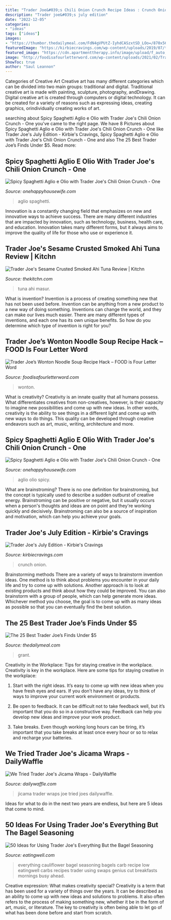 ```yaml
---
title: "Trader Joe&#039;s Chili Onion Crunch Recipe Ideas : Crunch Onion"
description: "Trader joe&#039;s july edition"
date: "2022-12-05"
categories:
- "ideas"
tags: ["ideas"]
images:
- "https://thumbor.thedailymeal.com/FdN4gVPUtZ-IyhdCASzxtSD_LOo=/870x565/https://www.thedailymeal.com/sites/default/files/slideshows/1997602/2237840/17_chilicrunch.jpg"
featuredImage: "https://kirbiecravings.com/wp-content/uploads/2019/07/trader-joes-july-2019-18.jpg"
featured_image: "https://cdn.apartmenttherapy.info/image/upload/f_auto,q_auto:eco,w_730/k/Edit/05-2021-trader-joes-ahi-tuna-bowl/Ahi_Tuna_Bowl_Trader_Joe_s"
image: "http://foodisafourletterword.com/wp-content/uploads/2021/02/Trader_Joes_Wonton_Noodle_Soup_Recipe_Hack_closeup.jpg"
ShowToc: true
author: "Saul Leannon"
---
```



Categories of Creative Art
Creative art has many different categories which can be divided into two main groups: traditional and digital. Traditional creative art is made with painting, sculpture, photography, andDrawing. Digital creative art is created through computers or digital technology. It can be created for a variety of reasons such as expressing ideas, creating graphics, orindividually creating works of art.

	

		
searching about Spicy Spaghetti Aglio e Olio with Trader Joe&#039;s Chili Onion Crunch - One you've came to the right page. We have 8 Pictures about Spicy Spaghetti Aglio e Olio with Trader Joe&#039;s Chili Onion Crunch - One like Trader Joe&#039;s July Edition - Kirbie&#039;s Cravings, Spicy Spaghetti Aglio e Olio with Trader Joe&#039;s Chili Onion Crunch - One and also The 25 Best Trader Joe’s Finds Under $5. Read more:
		
    
## Spicy Spaghetti Aglio E Olio With Trader Joe&#039;s Chili Onion Crunch - One

<img loading=lazy src="https://www.onehappyhousewife.com/wp-content/uploads/2020/04/a-bowl-of-spicy-spaghetti-aglio-e-olio-18-600x900.jpg" onerror="this.onerror=null;this.src='https://tse4.mm.bing.net/th?id=OIP.60aw0dc1lfri1vQMlje9MQHaLH&amp;pid=15.1';" alt="Spicy Spaghetti Aglio e Olio with Trader Joe&#039;s Chili Onion Crunch - One">

_Source: onehappyhousewife.com_

>aglio spaghetti. 

	

Innovation is a constantly changing field that emphasizes on new and innovative ways to achieve success. There are many different industries that are impacted by innovation, such as technology, business, health care, and education. Innovation takes many different forms, but it always aims to improve the quality of life for those who use or experience it.

    
## Trader Joe&#039;s Sesame Crusted Smoked Ahi Tuna Review | Kitchn

<img loading=lazy src="https://cdn.apartmenttherapy.info/image/upload/f_auto,q_auto:eco,w_730/k/Edit/05-2021-trader-joes-ahi-tuna-bowl/Ahi_Tuna_Bowl_Trader_Joe_s" onerror="this.onerror=null;this.src='https://tse4.mm.bing.net/th?id=OIP.jPmDcFE-Gd83FMTtRySeLgHaJ3&amp;pid=15.1';" alt="Trader Joe&#039;s Sesame Crusted Smoked Ahi Tuna Review | Kitchn">

_Source: thekitchn.com_

>tuna ahi masur. 

	

What is invention?
Invention is a process of creating something new that has not been used before. Invention can be anything from a new product to a new way of doing something. Inventions can change the world, and they can make our lives much easier. There are many different types of inventions, and each one has its own unique benefits. So how do you determine which type of invention is right for you?

    
## Trader Joe’s Wonton Noodle Soup Recipe Hack – FOOD Is Four Letter Word

<img loading=lazy src="http://foodisafourletterword.com/wp-content/uploads/2021/02/Trader_Joes_Wonton_Noodle_Soup_Recipe_Hack_closeup.jpg" onerror="this.onerror=null;this.src='https://tse3.mm.bing.net/th?id=OIP.WOjc0TdKi682ZBKOmI7McgHaE8&amp;pid=15.1';" alt="Trader Joe’s Wonton Noodle Soup Recipe Hack – FOOD is Four Letter Word">

_Source: foodisafourletterword.com_

>wonton. 

	

What is creativity?
Creativity is an innate quality that all humans possess. What differentiates creatives from non-creatives, however, is their capacity to imagine new possibilities and come up with new ideas. In other words, creativity is the ability to see things in a different light and come up with new ways to do things. This quality can be developed through creative endeavors such as art, music, writing, architecture and more.

    
## Spicy Spaghetti Aglio E Olio With Trader Joe&#039;s Chili Onion Crunch - One

<img loading=lazy src="https://www.onehappyhousewife.com/wp-content/uploads/2020/04/adding-spice-infused-olive-oil-for-spicy-spaghetti-aglio-e-olio-15-300x300.jpg" onerror="this.onerror=null;this.src='https://tse1.mm.bing.net/th?id=OIP.NXQdoIZNCSl-UzeXXBx7FAAAAA&amp;pid=15.1';" alt="Spicy Spaghetti Aglio e Olio with Trader Joe&#039;s Chili Onion Crunch - One">

_Source: onehappyhousewife.com_

>aglio olio spicy. 

	

What are brainstroming?
There is no one definition for brainstroming, but the concept is typically used to describe a sudden outburst of creative energy. Brainstroming can be positive or negative, but it usually occurs when a person's thoughts and ideas are on point and they're working quickly and decisively. Brainstroming can also be a source of inspiration and motivation, which can help you achieve your goals.

    
## Trader Joe&#039;s July Edition - Kirbie&#039;s Cravings

<img loading=lazy src="https://kirbiecravings.com/wp-content/uploads/2019/07/trader-joes-july-2019-18.jpg" onerror="this.onerror=null;this.src='https://tse3.mm.bing.net/th?id=OIP.baFy3fDrwWCLYXXPsZLzKQHaH8&amp;pid=15.1';" alt="Trader Joe&#039;s July Edition - Kirbie&#039;s Cravings">

_Source: kirbiecravings.com_

>crunch onion. 

	

Brainstorming methods
There are a variety of ways to brainstorm invention ideas. One method is to think about problems you encounter in your daily life and try to come up with solutions. Another approach is to look at existing products and think about how they could be improved. You can also brainstorm with a group of people, which can help generate more ideas. Whichever method you choose, the goal is to come up with as many ideas as possible so that you can eventually find the best solution.

    
## The 25 Best Trader Joe’s Finds Under $5

<img loading=lazy src="https://thumbor.thedailymeal.com/FdN4gVPUtZ-IyhdCASzxtSD_LOo=/870x565/https://www.thedailymeal.com/sites/default/files/slideshows/1997602/2237840/17_chilicrunch.jpg" onerror="this.onerror=null;this.src='https://tse3.mm.bing.net/th?id=OIP.hV_hpO0Dx79j8S-47DGt3AHaEz&amp;pid=15.1';" alt="The 25 Best Trader Joe’s Finds Under $5">

_Source: thedailymeal.com_

>grant. 

	

Creativity in the Workplace: Tips for staying creative in the workplace.
Creativity is key in the workplace. Here are some tips for staying creative in the workplace:
1. Start with the right ideas. It’s easy to come up with new ideas when you have fresh eyes and ears. If you don’t have any ideas, try to think of ways to improve your current work environment or products.

2. Be open to feedback. It can be difficult not to take feedback well, but it’s important that you do so in a constructive way. Feedback can help you develop new ideas and improve your work product.

3. Take breaks. Even though working long hours can be tiring, it’s important that you take breaks at least once every hour or so to relax and recharge your batteries.

    
## We Tried Trader Joe&#039;s Jicama Wraps - DailyWaffle

<img loading=lazy src="http://dailywaffle.com/wp-content/uploads/2020/06/Trader-Joes-Jicama-Wraps.jpg" onerror="this.onerror=null;this.src='https://tse1.mm.bing.net/th?id=OIP.oTKxBeq9pysCp8h1y9i-awHaJ4&amp;pid=15.1';" alt="We Tried Trader Joe&#039;s Jicama Wraps - DailyWaffle">

_Source: dailywaffle.com_

>jicama trader wraps joe tried joes dailywaffle. 

	

Ideas for what to do in the next two years are endless, but here are 5 ideas that come to mind. 

    
## 50 Ideas For Using Trader Joe&#039;s Everything But The Bagel Seasoning

<img loading=lazy src="https://imagesvc.meredithcorp.io/v3/mm/image?url=https:%2F%2Fstatic.onecms.io%2Fwp-content%2Fuploads%2Fsites%2F44%2F2019%2F02%2F27195715%2F62346511.jpg" onerror="this.onerror=null;this.src='https://tse2.mm.bing.net/th?id=OIP.21jAko4W5CMvprMN-xrgVAHaHa&amp;pid=15.1';" alt="50 Ideas for Using Trader Joe&#039;s Everything But the Bagel Seasoning">

_Source: eatingwell.com_

>everything cauliflower bagel seasoning bagels carb recipe low eatingwell carbs recipes trader using swaps genius cut breakfasts mornings busy ahead. 

	

Creative expression: What makes creativity special?
Creativity is a term that has been used for a variety of things over the years. It can be described as an ability to come up with new ideas and solutions to problems. It also often refers to the process of making something new, whether it be in the form of art, music, or literature. The key to creativity is often being able to let go of what has been done before and start from scratch.

